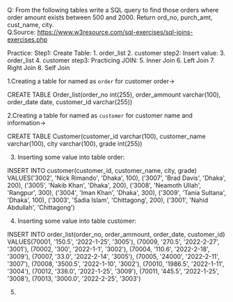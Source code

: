 Q: From the following tables write a SQL query to find those orders where order amount exists between 500 and 2000. Return ord_no, purch_amt, cust_name, city.  
Q.Source: https://www.w3resource.com/sql-exercises/sql-joins-exercises.php



Practice:
Step1: Create Table:
                    1. order_list
                    2. customer
step2: Insert value:
                    3. order_list
                    4. customer
step3: Practicing JOIN:
                    5. Inner Join
                    6. Left Join
                    7. Right Join
                    8. Self Join

1.Creating a table for named as `order` for customer order->

CREATE TABLE Order_list(order_no int(255), order_ammount varchar(100), order_date date, customer_id varchar(255))

2.Creating a table for named as `customer` for customer name and information->

CREATE TABLE Customer(customer_id varchar(100), customer_name varchar(100), city varchar(100), grade int(255))

3. Inserting some value into table order:

INSERT INTO customer(customer_id, customer_name, city, grade)
VALUES('3002', 'Nick Rimando', 'Dhaka', 100),
       ('3007', 'Brad Davis', 'Dhaka', 200),
       ('3005', 'Nakib Khan', 'Dhaka', 200),
       ('3008', 'Neamoth Ullah', 'Rangpur', 300),
       ('3004', 'Iman Khan', 'Dhaka', 300),
       ('3009', 'Tania Sultana', 'Dhaka', 100),
       ('3003', 'Sadia Islam', 'Chittagong', 200),
       ('3001', 'Nahid  Abdullah', 'Chittagong')

4. Inserting some value into table customer:

INSERT INTO order_list(order_no, order_ammount, order_date, customer_id)
VALUES(70001, '150.5', '2022-1-25', '3005'),
        (70009, '270.5', '2022-2-27', '3001'),
        (70002, '300', '2022-1-1', '3002'),
        (70004, '110.6', '2022-2-18', '3009'),
        (70007, '33.0', '2022-2-14', '3005'),
        (70005, '24000', '2022-2-11', '3007'),
        (70008, '3500.5', '2022-1-10', '3002'),
        (70010, '1986.5', '2022-1-11', '3004'),
        (70012, '336.0', '2022-1-25', '3009'),
        (70011, '445.5', '2022-1-25', '3008'),
        (70013, '3000.0', '2022-2-25', '3003')

5. 